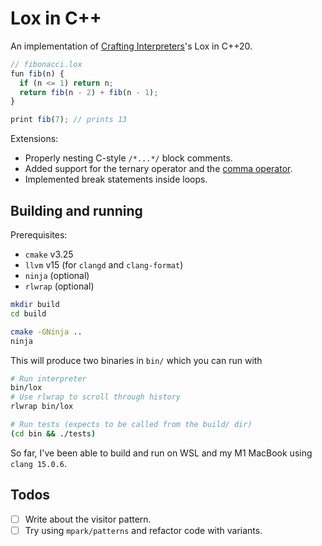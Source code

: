 # Lox in C++

An implementation of [Crafting Interpreters](https://craftinginterpreters.com/)'s Lox in C++20.

```javascript
// fibonacci.lox
fun fib(n) {
  if (n <= 1) return n;
  return fib(n - 2) + fib(n - 1);
}

print fib(7); // prints 13
```

Extensions:

- Properly nesting C-style `/*...*/` block comments.
- Added support for the ternary operator and the [comma operator](https://en.wikipedia.org/wiki/Comma_operator).
- Implemented break statements inside loops.

## Building and running

Prerequisites:
- `cmake` v3.25
- `llvm` v15 (for `clangd` and `clang-format`)
- `ninja` (optional)
- `rlwrap` (optional)

```sh
mkdir build
cd build

cmake -GNinja ..
ninja
```

This will produce two binaries in `bin/` which you can run with
```sh
# Run interpreter
bin/lox
# Use rlwrap to scroll through history
rlwrap bin/lox

# Run tests (expects to be called from the build/ dir)
(cd bin && ./tests)
```

So far, I've been able to build and run on WSL and my M1 MacBook using `clang 15.0.6`.

## Todos

- [ ] Write about the visitor pattern.
- [ ] Try using `mpark/patterns` and refactor code with variants.
